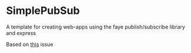 # SimplePubSub
A template for creating web-apps using the faye publish/subscribe library and express

Based on [this](https://github.com/faye/faye/issues/256) issue
